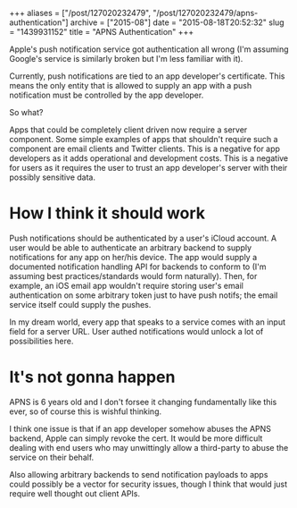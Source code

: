 +++
aliases = ["/post/127020232479", "/post/127020232479/apns-authentication"]
archive = ["2015-08"]
date = "2015-08-18T20:52:32"
slug = "1439931152"
title = "APNS Authentication"
+++


Apple's push notification service got authentication all wrong (I'm
assuming Google's service is similarly broken but I'm less familiar with
it).

Currently, push notifications are tied to an app developer's certificate.
This means the only entity that is allowed to supply an app with a push
notification must be controlled by the app developer.

So what?

Apps that could be completely client driven now require a server
component. Some simple examples of apps that shouldn't require such
a component are email clients and Twitter clients. This is a negative for
app developers as it adds operational and development costs. This is
a negative for users as it requires the user to trust an app developer's
server with their possibly sensitive data.

# How I think it should work

Push notifications should be authenticated by a user's iCloud account.
A user would be able to authenticate an arbitrary backend to supply
notifications for any app on her/his device. The app would supply
a documented notification handling API for backends to conform to (I'm
assuming best practices/standards would form naturally). Then, for
example, an iOS email app wouldn't require storing user's email
authentication on some arbitrary token just to have push notifs; the email
service itself could supply the pushes.

In my dream world, every app that speaks to a service comes with an input
field for a server URL. User authed notifications would unlock a lot of
possibilities here.

# It's not gonna happen

APNS is 6 years old and I don't forsee it changing fundamentally like this
ever, so of course this is wishful thinking.

I think one issue is that if an app developer somehow abuses the APNS
backend, Apple can simply revoke the cert. It would be more difficult
dealing with end users who may unwittingly allow a third-party to abuse
the service on their behalf.

Also allowing arbitrary backends to send notification payloads to apps
could possibly be a vector for security issues, though I think that would
just require well thought out client APIs.
